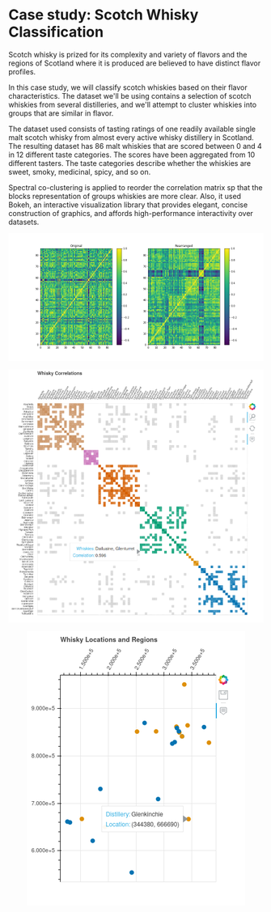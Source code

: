 # Case study: Scotch Whisky Classification



Scotch whisky is prized for its complexity and variety of flavors and the regions of Scotland where it is produced
are believed to have distinct flavor profiles.

In this case study, we will classify scotch whiskies based on their flavor characteristics.
The dataset we'll be using contains a selection of scotch whiskies from several distilleries, and we'll attempt to cluster whiskies into groups that are similar in flavor.

The dataset used consists of tasting ratings of one readily available single malt scotch whisky
from almost every active whisky distillery in Scotland.
The resulting dataset has 86 malt whiskies that are scored between 0 and 4 in 12 different taste categories.
The scores have been aggregated from 10 different tasters.
The taste categories describe whether the whiskies are sweet, smoky,
medicinal, spicy, and so on.

Spectral co-clustering is applied to reorder the correlation matrix sp that the blocks representation of groups whiskies are more clear. Also, it used Bokeh, an interactive visualization library that provides elegant, concise construction of graphics, and affords high-performance interactivity over datasets.


![img](corr_whisky.png)

![img](bokh_wcorr.png)

<p align="center">
  <img src="https://github.com/MKSK22/CS-Scotch_Whiskey_Classification/blob/main/bokeh.png?raw=true"/>
</p>
